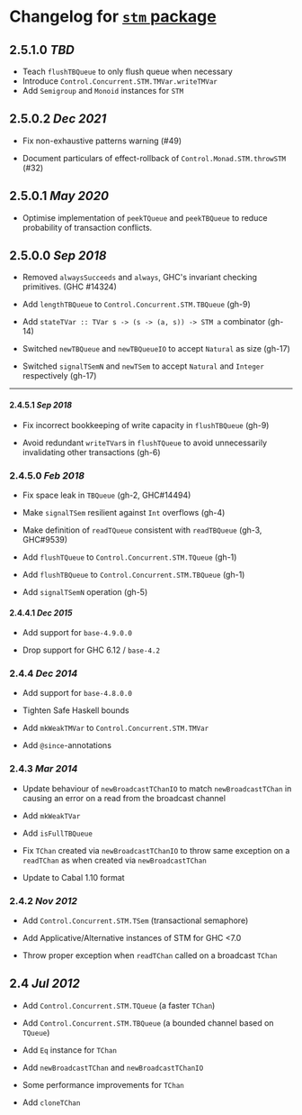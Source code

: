 # Changelog for [`stm` package](http://hackage.haskell.org/package/stm)

## 2.5.1.0 *TBD*

  * Teach `flushTBQueue` to only flush queue when necessary
  * Introduce `Control.Concurrent.STM.TMVar.writeTMVar`
  * Add `Semigroup` and `Monoid` instances for `STM`

## 2.5.0.2 *Dec 2021*

  * Fix non-exhaustive patterns warning (#49)

  * Document particulars of effect-rollback of `Control.Monad.STM.throwSTM` (#32)

## 2.5.0.1 *May 2020*

  * Optimise implementation of `peekTQueue` and `peekTBQueue` to reduce
    probability of transaction conflicts.

## 2.5.0.0 *Sep 2018*

  * Removed `alwaysSucceeds` and `always`, GHC's invariant checking primitives. (GHC #14324)

  * Add `lengthTBQueue` to `Control.Concurrent.STM.TBQueue` (gh-9)

  * Add `stateTVar :: TVar s -> (s -> (a, s)) -> STM a` combinator (gh-14)

  * Switched `newTBQueue` and `newTBQueueIO` to accept `Natural` as size (gh-17)

  * Switched `signalTSemN` and `newTSem` to accept `Natural` and `Integer` respectively (gh-17)

----

#### 2.4.5.1 *Sep 2018*

  * Fix incorrect bookkeeping of write capacity in `flushTBQueue` (gh-9)

  * Avoid redundant `writeTVar`s in `flushTQueue` to avoid unnecessarily
    invalidating other transactions (gh-6)

### 2.4.5.0 *Feb 2018*

  * Fix space leak in `TBQueue` (gh-2, GHC#14494)

  * Make `signalTSem` resilient against `Int` overflows (gh-4)

  * Make definition of `readTQueue` consistent with `readTBQueue` (gh-3, GHC#9539)

  * Add `flushTQueue` to `Control.Concurrent.STM.TQueue` (gh-1)

  * Add `flushTBQueue` to `Control.Concurrent.STM.TBQueue` (gh-1)

  * Add `signalTSemN` operation (gh-5)


#### 2.4.4.1  *Dec 2015*

  * Add support for `base-4.9.0.0`

  * Drop support for GHC 6.12 / `base-4.2`

### 2.4.4  *Dec 2014*

  * Add support for `base-4.8.0.0`

  * Tighten Safe Haskell bounds

  * Add `mkWeakTMVar` to `Control.Concurrent.STM.TMVar`

  * Add `@since`-annotations

### 2.4.3  *Mar 2014*

  * Update behaviour of `newBroadcastTChanIO` to match
    `newBroadcastTChan` in causing an error on a read from the
    broadcast channel

  * Add `mkWeakTVar`

  * Add `isFullTBQueue`

  * Fix `TChan` created via `newBroadcastTChanIO` to throw same
    exception on a `readTChan` as when created via `newBroadcastTChan`

  * Update to Cabal 1.10 format

### 2.4.2  *Nov 2012*

  * Add `Control.Concurrent.STM.TSem` (transactional semaphore)

  * Add Applicative/Alternative instances of STM for GHC <7.0

  * Throw proper exception when `readTChan` called on a broadcast `TChan`

## 2.4  *Jul 2012*

  * Add `Control.Concurrent.STM.TQueue` (a faster `TChan`)

  * Add `Control.Concurrent.STM.TBQueue` (a bounded channel based on `TQueue`)

  * Add `Eq` instance for `TChan`

  * Add `newBroadcastTChan` and `newBroadcastTChanIO`

  * Some performance improvements for `TChan`

  * Add `cloneTChan`
